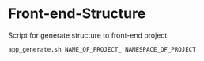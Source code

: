 <h1>Front-end-Structure</h1>
<p>Script for generate structure to front-end project.</p>
<pre>
<code>app_generate.sh NAME_OF_PROJECT_ NAMESPACE_OF_PROJECT</code>
</pre>